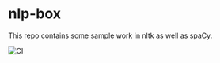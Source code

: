 # nlp-box

This repo contains some sample work in nltk as well as spaCy.







![CI](https://github.com/ehom/nlp-box/workflows/CI/badge.svg)
